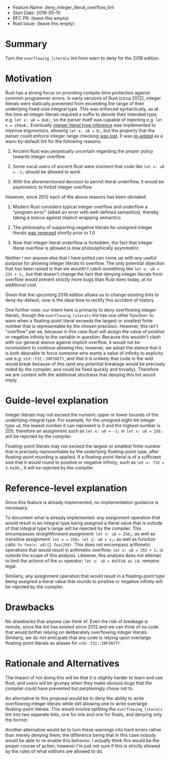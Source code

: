 - Feature Name: deny_integer_literal_overflow_lint
- Start Date: 2018-05-10
- RFC PR: (leave this empty)
- Rust Issue: (leave this empty)

# Summary
[summary]: #summary

Turn the `overflowing_literals` lint from warn to deny for the 2018 edition.

# Motivation
[motivation]: #motivation

Rust has a strong focus on providing compile-time protection against common programmer errors. In early versions of Rust (circa 2012), integer literals were statically prevented from exceeding the range of their underlying fixed-size integral type. This was enforced syntactically, as at the time all integer literals required a suffix to denote their intended type, e.g. `let x: u8 = 0u8;`, so the parser itself was capable of rejecting e.g. `let x = 256u8;`. Eventually [integer literal type inference](https://mail.mozilla.org/pipermail/rust-dev/2012-July/002002.html) was implemented to improve ergonomics, allowing `let x: u8 = 0;`, but the property that the parser could enforce integer range checking [was lost](https://mail.mozilla.org/pipermail/rust-dev/2012-December/002734.html). It was [re-added](https://github.com/rust-lang/rust/issues/4220) as a warn-by-default lint for the following reasons:

1. Ancient Rust was perpetually uncertain regarding the proper policy towards integer overflow

2. Some vocal users of ancient Rust were insistent that code like `let x: u8 = -1;` should be allowed to work

3. With the aforementioned decision to permit literal underflow, it would be asymmetric to forbid integer overflow

However, since 2012 each of the above reasons has been obviated:

1. Modern Rust considers typical integer overflow and underflow a "program error" (albeit an error with well-defined semantics), thereby taking a stance against implicit wrapping semantics

2. The philosophy of supporting negative literals for unsigned integer literals [was reversed](https://internals.rust-lang.org/t/forbid-unsigned-integer/752) shortly prior to 1.0

3. Now that integer literal underflow is forbidden, the fact that integer literal overflow is allowed is now philosophically asymmetric

Neither I nor anyone else that I have polled can come up with any useful purpose for allowing integer literals to overflow. The only potential objection that has been raised is that we *wouldn't* catch something like `let x: u8 = 255 + 1;`, but that doesn't change the fact that denying integer literals from overflow would prevent strictly more bugs than Rust does today, at no additional cost.

Given that the upcoming 2018 edition allows us to change existing lints to deny-by-default, now is the ideal time to rectify this accident of history.

One further note: our intent here is primarily to deny overflowing integer literals, though the `overflowing_literals` lint has one other function: to warn when a floating-point literal exceeds the largest or smallest finite number that is representable by the chosen precision. However, this isn't "overflow" per se, because in this case Rust will assign the value of positive or negative infinity to the variable in question. Because this wouldn't clash with our general stance against implicit overflow, it would not be inconsistent to continue allowing this; however, we adopt the stance that it is both desirable to force someone who wants a value of infinity to explicity use e.g. `std::f32::INFINITY`, and that it is unlikely that code in the wild would break because of this (and any potential breakage would be precisely noted by the compiler, and could be fixed quickly and trivially). Therefore we are content with the additional strictness that denying this lint would imply.

# Guide-level explanation
[guide-level-explanation]: #guide-level-explanation

Integer literals may not exceed the numeric upper or lower bounds of the underlying integral type. For example, for the unsigned eight-bit integer type `u8`, the lowest number it can represent is 0 and the highest number is 255; therefore an assignment such as `let x: u8 = -1;` or `let x: u8 = 256;` will be rejected by the compiler.

Floating-point literals may not exceed the largest or smallest finite number that is precisely representable by the underlying floating-point type, after floating-point rounding is applied. If a floating-point literal is of a sufficient size that it would round to positive or negative infinity, such as `let x: f32 = 3.5e38;`, it will be rejected by the compiler.

# Reference-level explanation
[reference-level-explanation]: #reference-level-explanation

Since this feature is already implemented, no implementation guidance is necessary.

To document what is already implemented: any assignment operation that would result in an integral type being assigned a literal value that is outside of that integral type's range will be rejected by the compiler. This encompasses straightforward assignment: `let x: u8 = 256;`; as well as transitive assignment: `let x = 256; let y: u8 = x;`; as well as function calls: `fn foo(x: u8){} foo(256)`. This does not encompass arithmetic operations that would result in arithmetic overflow; `let x: u8 = 255 + 1;` is outside the scope of this analysis. Likewise, this analysis does not attempt to limit the actions of the `as` operator; `let x: i8 = 0xFFu8 as i8;` remains legal.

Similarly, any assignment operation that would result in a floating-point type being assigned a literal value that rounds to positive or negative infinity will be rejected by the compiler.

# Drawbacks
[drawbacks]: #drawbacks

No drawbacks that anyone can think of. Even the risk of breakage is remote, since the lint has existed since 2012 and we can think of no code that would bother relying on deliberately overflowing integer literals. Similarly, we do not anticipate that any code is relying upon overlarge floating-point literals as aliases for `std::f32::INFINITY`.

# Rationale and Alternatives
[alternatives]: #alternatives

The impact of not doing this will be that it is slightly harder to learn and use Rust, and users will be grumpy when they make obvious bugs that the compiler could have prevented but perplexingly chose not to.

An alternative to this proposal would be to deny the ability to write overflowing integer literals while still allowing one to write overlarge floating-point literals. This would involve splitting the `overflowing_literals` lint into two separate lints, one for ints and one for floats, and denying only the former.

Another alternative would be to turn these warnings into hard errors rather than merely denying them; the difference being that in this case nobody would be able to re-enable this behavior. I actually think this would be the proper course of action, however I'm just not sure if this is strictly allowed by the rules of what editions are allowed to do.
